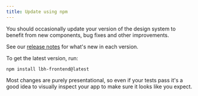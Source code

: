 ```yaml
---
title: Update using npm
---
```


You should occasionally update your version of the design system to benefit from new components, bug fixes and other improvements.

See our [release notes](https://github.com/LBHackney-IT/lbh-frontend/releases) for what's new in each version.

To get the latest version, run:

```
npm install lbh-frontend@latest
```

Most changes are purely presentational, so even if your tests pass it's a good idea to visually inspect your app to make sure it looks like you expect.
